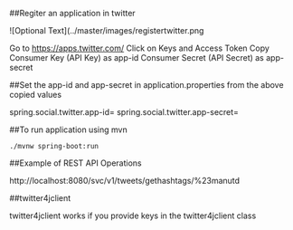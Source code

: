 ##Regiter an application in twitter

![Optional Text](../master/images/registertwitter.png

Go to https://apps.twitter.com/
Click on Keys and Access Token
Copy Consumer Key (API Key) as app-id
Consumer Secret (API Secret) as app-secret


##Set the app-id and app-secret in application.properties from the above copied values

spring.social.twitter.app-id=
spring.social.twitter.app-secret=


##To run application using mvn

```
./mvnw spring-boot:run
```



##Example of REST API Operations

http://localhost:8080/svc/v1/tweets/gethashtags/%23manutd


##twitter4jclient

twitter4jclient works if you provide keys in the twitter4jclient class
